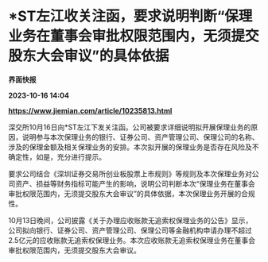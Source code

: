 # *ST左江收关注函，要求说明判断“保理业务在董事会审批权限范围内，无须提交股东大会审议”的具体依据
**界面快报**

**2023-10-16 14:04**

**https://www.jiemian.com/article/10235813.html**

深交所10月16日向\*ST左江下发关注函。公司被要求详细说明拟开展保理业务的原因，说明参与本次保理业务的银行、证券公司、资产管理公司、保理公司的名称、涉及的保理金额及相关保理业务的安排。本次拟开展的保理业务是否存在风险及不确定性，如是，充分进行提示。

要求公司结合《深圳证券交易所创业板股票上市规则》等规则及本次保理业务对公司资产、损益等财务指标可能产生的影响，说明公司判断本次“保理业务在董事会审批权限范围内，无须提交股东大会审议”的具体依据，本次保理业务开展的合规性。

10月13日晚间，公司披露《关于办理应收账款无追索权保理业务的公告》显示，公司拟向银行、证券公司、资产管理公司、保理公司等金融机构申请办理不超过 2.5亿元的应收账款无追索权保理业务。本次应收账款无追索权保理业务在董事会审批权限范围内，无须提交股东大会审议。
